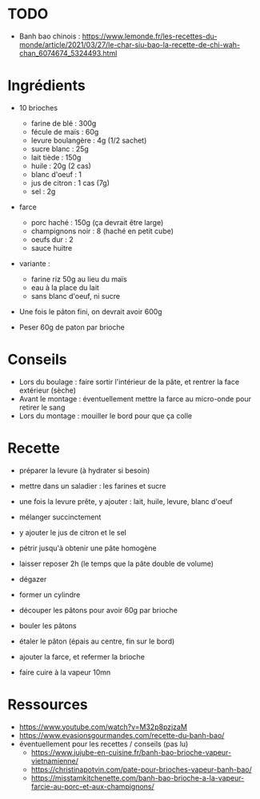 # TODO
- Banh bao chinois : https://www.lemonde.fr/les-recettes-du-monde/article/2021/03/27/le-char-siu-bao-la-recette-de-chi-wah-chan_6074674_5324493.html

# Ingrédients

- 10 brioches
	- farine de blé		: 300g
	- fécule de maïs	: 60g
	- levure boulangère	: 4g (1/2 sachet)
	- sucre blanc		: 25g
	- lait tiède		: 150g
	- huile				: 20g (2 cas)
	- blanc d'oeuf		: 1
	- jus de citron		: 1 cas (7g)
	- sel				: 2g
- farce
	- porc haché		: 150g (ça devrait être large)
	- champignons noir	: 8 (haché en petit cube)
	- oeufs dur			: 2
	- sauce huitre


- variante : 
	- farine riz 50g au lieu du maïs
	- eau à la place du lait
	- sans blanc d'oeuf, ni sucre

- Une fois le pâton fini, on devrait avoir 600g
- Peser 60g de paton par brioche

# Conseils
- Lors du boulage : faire sortir l'intérieur de la pâte, et rentrer la face extérieur (sèche)
- Avant le montage : éventuellement mettre la farce au micro-onde pour retirer le sang
- Lors du montage : mouiller le bord pour que ça colle

# Recette

- préparer la levure (à hydrater si besoin)
- mettre dans un saladier : les farines et sucre
- une fois la levure prête, y ajouter : lait, huile, levure, blanc d'oeuf
- mélanger succinctement
- y ajouter le jus de citron et le sel
- pétrir jusqu'à obtenir une pâte homogène
- laisser reposer 2h (le temps que la pâte double de volume)

- dégazer
- former un cylindre
- découper les pâtons pour avoir 60g par brioche
- bouler les pâtons
- étaler le pâton (épais au centre, fin sur le bord)
- ajouter la farce, et refermer la brioche
- faire cuire à la vapeur 10mn


# Ressources
- https://www.youtube.com/watch?v=M32p8pzjzaM
- https://www.evasionsgourmandes.com/recette-du-banh-bao/
- éventuellement pour les recettes / conseils (pas lu)
    - https://www.jujube-en-cuisine.fr/banh-bao-brioche-vapeur-vietnamienne/
    - https://christinapotvin.com/pate-pour-brioches-vapeur-banh-bao/
    - https://misstamkitchenette.com/banh-bao-brioche-a-la-vapeur-farcie-au-porc-et-aux-champignons/